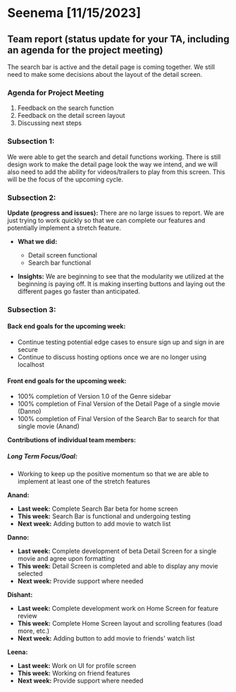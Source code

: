 # Seenema [11/15/2023]

## Team report (status update for your TA, including an agenda for the project meeting)
The search bar is active and the detail page is coming together. We still need to make some
decisions about the layout of the detail screen.


### Agenda for Project Meeting
1. Feedback on the search function
2. Feedback on the detail screen layout
3. Discussing next steps

### Subsection 1:
We were able to get the search and detail functions working. There is still design work to make the detail page look the 
way we intend, and we will also need to add the ability for videos/trailers to play from this screen. This will be the focus
of the upcoming cycle.

### Subsection 2:
**Update (progress and issues):**
There are no large issues to report. We are just trying to work quickly so that we can complete our features and potentially
implement a stretch feature.

- **What we did:**
    - Detail screen functional 
    - Search bar functional

- **Insights:**
  We are beginning to see that the modularity we utilized at the beginning is paying off. It is making inserting buttons
and laying out the different pages go faster than anticipated.

### Subsection 3:

#### Back end goals for the upcoming week:
- Continue testing potential edge cases to ensure sign up and sign in are secure
- Continue to discuss hosting options once we are no longer using localhost

#### Front end goals for the upcoming week:
- 100% completion of Version 1.0 of the Genre sidebar
- 100% completion of Final Version of the Detail Page of a single movie (Danno)
- 100% completion of Final Version of the Search Bar to search for that single movie (Anand)

**Contributions of individual team members:**

##### Long Term Focus/Goal:
- Working to keep up the positive momentum so that we are able to implement at least one of the stretch features

**Anand:**
- **Last week:** Complete Search Bar beta for home screen
- **This week:** Search Bar is functional and undergoing testing
- **Next week:** Adding button to add movie to watch list

**Danno:**
- **Last week:** Complete development of beta Detail Screen for a single movie and agree upon formatting
- **This week:** Detail Screen is completed and able to display any movie selected
- **Next week:** Provide support where needed

**Dishant:**
- **Last week:** Complete development work on Home Screen for feature review
- **This week:** Complete Home Screen layout and scrolling features (load more, etc.)
- **Next week:** Adding button to add movie to friends' watch list

**Leena:**
- **Last week:** Work on UI for profile screen
- **This week:** Working on friend features
- **Next week:** Provide support where needed


